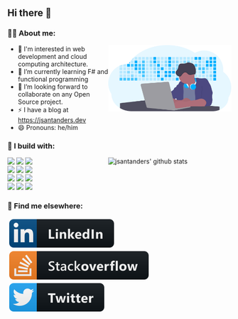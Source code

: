 ## Hi there 👋


<!-- Talking about you -->
### 👨‍💻 About me:

<!-- Any image aligned to the right. Beware the width-->
<img width="55%" align="right" alt="Github" src="https://github.com/jsantanders/jsantanders/blob/master/img/undraw_developer_activity_bv83.svg" /> 

- 👦 I'm interested in web development and cloud computing architecture.
- 🌱 I’m currently learning F# and functional programming
- 👯 I’m looking forward to collaborate on any Open Source project.
- ⚡️ I have a blog at https://jsantanders.dev
- 😄 Pronouns: he/him

### 🚧 I build with:

<!-- Your github readme stats
You can use this api: https://github.com/anuraghazra/github-readme-stats
-->
<p>
  <a href="https://github.com/jsantanders">
    <img width="55%" align="right" alt="jsantanders' github stats" src="https://github-readme-stats.vercel.app/api?username=jsantanders&show_icons=true&hide_border=true" />
  </a>

  <!-- Your languages and tools. Be careful with the alignment. 
  You can use this sites to get logos: https://www.vectorlogo.zone or https://simpleicons.org/
  -->
  <code><img width="10%" src="https://www.vectorlogo.zone/logos/typescriptlang/typescriptlang-ar21.svg"></code>
  <code><img width="10%" src="https://www.vectorlogo.zone/logos/dotnet/dotnet-ar21.svg"></code>
  <code><img width="10%" src="https://www.vectorlogo.zone/logos/nodejs/nodejs-ar21.svg"></code>
  <br />
  <code><img width="10%" src="https://www.vectorlogo.zone/logos/docker/docker-ar21.svg"></code>
  <code><img width="10%" src="https://www.vectorlogo.zone/logos/microsoft_azure/microsoft_azure-ar21.svg"></code>
  <code><img width="10%" src="https://www.vectorlogo.zone/logos/azurefunctions/azurefunctions-ar21.svg"></code>
  <br />
  <code><img width="10%" src="https://www.vectorlogo.zone/logos/postgresql/postgresql-ar21.svg"></code>
  <code><img width="10%" src="https://www.vectorlogo.zone/logos/mariadb/mariadb-ar21.svg"></code>
  <code><img width="10%" src="https://www.vectorlogo.zone/logos/mongodb/mongodb-ar21.svg"></code>
  <br />
  <code><img width="10%" src="https://www.vectorlogo.zone/logos/git-scm/git-scm-ar21.svg"></code>
  <code><img width="10%" src="https://www.vectorlogo.zone/logos/yaml/yaml-ar21.svg"></code>
  <code><img width="10%" src="https://www.vectorlogo.zone/logos/gnu_bash/gnu_bash-ar21.svg"></code>
</p>

### 📢 Find me elsewhere:

<p>
  <a href="https://linkedin.com/in/jsantanders">
    <img src="https://github.com/jsantanders/jsantanders/blob/master/img/linkedin.svg" alt="LinkedIn" style="vertical-align:top; margin:4px">
  </a>
  
  <a href="https://stackoverflow.com/users/7318331/jesus-santander">
    <img src="https://github.com/jsantanders/jsantanders/blob/master/img/stackoverflow.svg" alt="StackOverflow" style="vertical-align:top; margin:4px">
  </a>
  

  <a href="http://twitter.com/jsantanders">
    <img src="https://github.com/jsantanders/jsantanders/blob/master/img/twitter.svg" alt="Twitter" style="vertical-align:top; margin:4px">
  </a>
  
</p>
